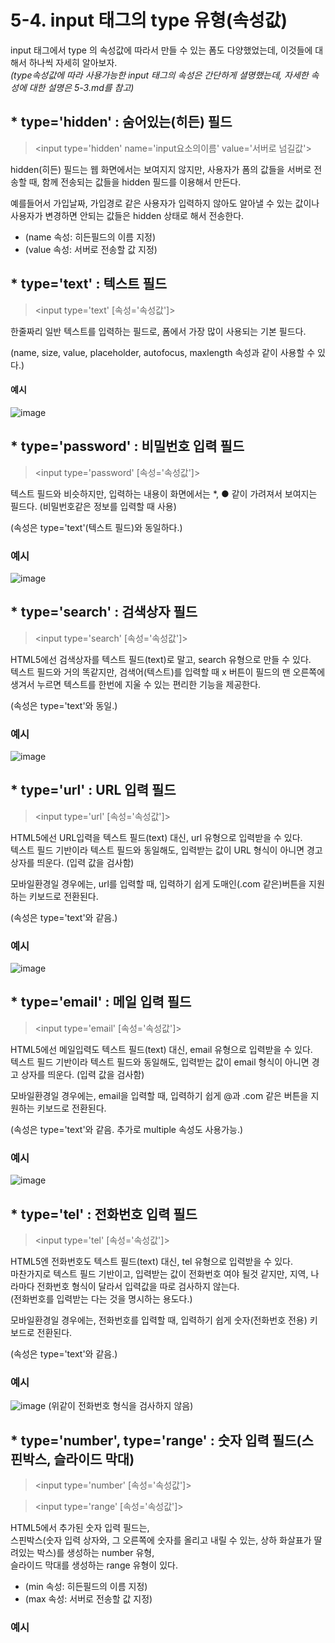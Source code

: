 # 5-4. input 태그의 type 유형(속성값) 
input 태그에서 type 의 속성값에 따라서 만들 수 있는 폼도 다양했었는데, 이것들에 대해서 하나씩 자세히 알아보자.  
*(type속성값에 따라 사용가능한 input 태그의 속성은 간단하게 셜명했는데, 자세한 속성에 대한 설명은 5-3.md를 참고)*

## * type='hidden' : 숨어있는(히든) 필드
> \<input type='hidden' name='input요소의이름' value='서버로 넘길값'>

hidden(히든) 필드는 웹 화면에서는 보여지지 않지만, 사용자가 폼의 값들을 서버로 전송할 때, 함께 전송되는 값들을 hidden 필드를 이용해서 만든다.

예를들어서 가입날짜, 가입경로 같은 사용자가 입력하지 않아도 알아낼 수 있는 값이나 사용자가 변경하면 안되는 값들은 hidden 상태로 해서 전송한다.

- (name 속성: 히든필드의 이름 지정)  
- (value 속성: 서버로 전송할 값 지정)

## * type='text' : 텍스트 필드
> \<input type='text' [속성='속성값']>

한줄짜리 일반 텍스트를 입력하는 필드로, 폼에서 가장 많이 사용되는 기본 필드다.

(name, size, value, placeholder, autofocus, maxlength 속성과 같이 사용할 수 있다.)  
#### 예시
![image](https://user-images.githubusercontent.com/48408417/80940168-e07f7f00-8e19-11ea-8f90-f309e6f228f6.png)


## * type='password' : 비밀번호 입력 필드
> \<input type='password' [속성='속성값']>

텍스트 필드와 비슷하지만, 입력하는 내용이 화면에서는 *, ● 같이 가려져서 보여지는 필드다. (비밀번호같은 정보를 입력할 때 사용)

(속성은 type='text'(텍스트 필드)와 동일하다.)
### 예시
![image](https://user-images.githubusercontent.com/48408417/80940316-66032f00-8e1a-11ea-8a61-71b468e498f1.png)


## * type='search' : 검색상자 필드
> \<input type='search' [속성='속성값']>

HTML5에선 검색상자를 텍스트 필드(text)로 말고, search 유형으로 만들 수 있다.  
텍스트 필드와 거의 똑같지만, 검색어(텍스트)를 입력할 때 x 버튼이 필드의 맨 오른쪽에 생겨서 누르면 텍스트를 한번에 지울 수 있는 편리한 기능을 제공한다.

(속성은 type='text'와 동일.)
### 예시
![image](https://user-images.githubusercontent.com/48408417/80940688-81226e80-8e1b-11ea-9924-2a1c92b9ce5c.png)


## * type='url' : URL 입력 필드
> \<input type='url' [속성='속성값']>

HTML5에선 URL입력을 텍스트 필드(text) 대신, url 유형으로 입력받을 수 있다.  
텍스트 필드 기반이라 텍스트 필드와 동일해도, 입력받는 값이 URL 형식이 아니면 경고 상자를 띄운다. (입력 값을 검사함)

모바일환경일 경우에는, url를 입력할 때, 입력하기 쉽게 도매인(.com 같은)버튼을 지원하는 키보드로 전환된다.

(속성은 type='text'와 같음.)
### 예시
![image](https://user-images.githubusercontent.com/48408417/80940936-0b6ad280-8e1c-11ea-9cbb-70053b3c8ffe.png)


## * type='email' : 메일 입력 필드
> \<input type='email' [속성='속성값']>

HTML5에선 메일입력도 텍스트 필드(text) 대신, email 유형으로 입력받을 수 있다.  
텍스트 필드 기반이라 텍스트 필드와 동일해도, 입력받는 값이 email 형식이 아니면 경고 상자를 띄운다. (입력 값을 검사함)

모바일환경일 경우에는, email을 입력할 때, 입력하기 쉽게 @과 .com 같은 버튼을 지원하는 키보드로 전환된다.

(속성은 type='text'와 같음. 추가로 multiple 속성도 사용가능.)
### 예시
![image](https://user-images.githubusercontent.com/48408417/80941525-a44e1d80-8e1d-11ea-82d4-999b082c9508.png)


## * type='tel' : 전화번호 입력 필드
> \<input type='tel' [속성='속성값']>

HTML5엔 전화번호도 텍스트 필드(text) 대신, tel 유형으로 입력받을 수 있다.  
마찬가지로 텍스트 필드 기반이고, 입력받는 값이 전화번호 여야 될것 같지만, 지역, 나라마다 전화번호 형식이 달라서 입력값을 따로 검사하지 않는다.  
(전화번호를 입력받는 다는 것을 명시하는 용도다.)

모바일환경일 경우에는, 전화번호를 입력할 때, 입력하기 쉽게 숫자(전화번호 전용) 키보드로 전환된다.

(속성은 type='text'와 같음.)
### 예시
![image](https://user-images.githubusercontent.com/48408417/80941798-52f25e00-8e1e-11ea-8ff4-ebee0593726e.png)
(위같이 전화번호 형식을 검사하지 않음)


## * type='number', type='range' : 숫자 입력 필드(스핀박스, 슬라이드 막대)
> \<input type='number' [속성='속성값']>  

> \<input type='range' [속성='속성값']>

HTML5에서 추가된 숫자 입력 필드는,  
스핀박스(숫자 입력 상자와, 그 오른쪽에 숫자를 올리고 내릴 수 있는, 상하 화살표가 딸려있는 박스)를 생성하는 number 유형,  
슬라이드 막대를 생성하는 range 유형이 있다.

- (min 속성: 히든필드의 이름 지정)  
- (max 속성: 서버로 전송할 값 지정)

### 예시
